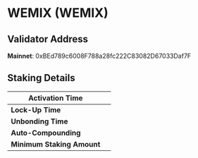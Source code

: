 # WEMIX (WEMIX)

## **Validator Address**

**Mainnet**: 0xBEd789c6008F788a28fc222C83082D67033Daf7F

## Staking Details

| **Activation Time**        |   |
| -------------------------- | - |
| **Lock-Up Time**           |   |
| **Unbonding Time**         |   |
| **Auto-Compounding**       |   |
| **Minimum Staking Amount** |   |

